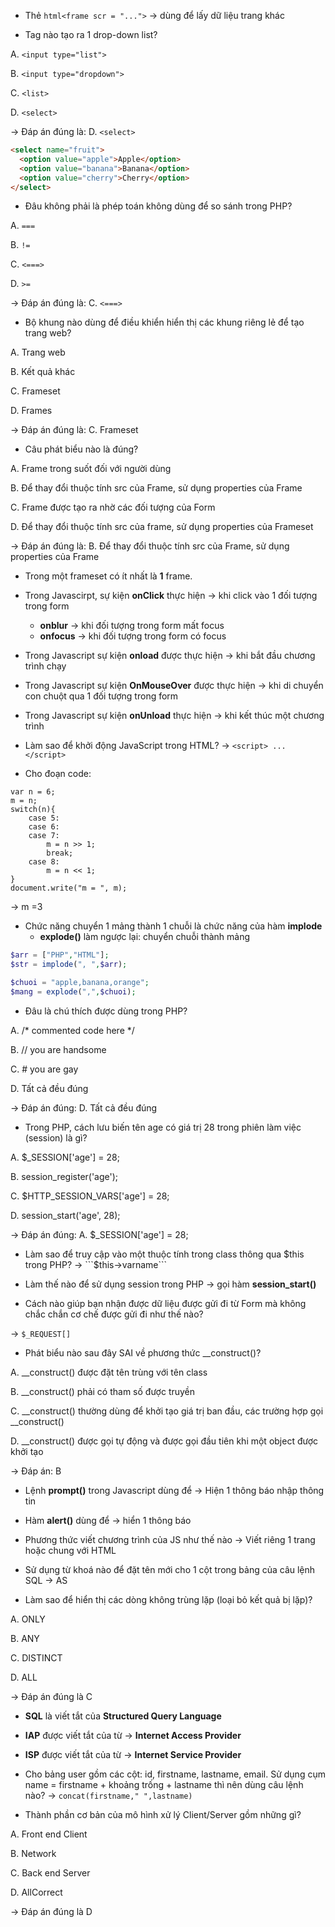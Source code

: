- Thẻ ```html<frame scr = "...">``` -> dùng để lấy dữ liệu trang khác

- Tag nào tạo ra 1 drop-down list? 

A. ```<input type="list"> ```

B. ```<input type="dropdown">```

C. ```<list>```

D. ```<select>```

-> Đáp án đúng là: D. ```<select>```

```html
<select name="fruit">
  <option value="apple">Apple</option>
  <option value="banana">Banana</option>
  <option value="cherry">Cherry</option>
</select>
```
- Đâu không phải là phép toán không dùng để so sánh trong PHP?

A. ```===```

B. ```!=```

C. ```<===>```

D. ```>=```

-> Đáp án đúng là: C. ```<===>```

- Bộ khung nào dùng để điều khiển hiển thị các khung riêng lẻ để tạo trang web? 

A. Trang web

B. Kết quả khác

C. Frameset

D. Frames

-> Đáp án đúng là: C. Frameset

- Câu phát biểu nào là đúng? 

A. Frame trong suốt đối với người dùng

B. Để thay đổi thuộc tính src của Frame, sử dụng properties của Frame

C. Frame được tạo ra nhờ các đối tượng của Form

D. Để thay đổi thuộc tính src của frame, sử dụng properties của Frameset

-> Đáp án đúng là: B. Để thay đổi thuộc tính src của Frame, sử dụng properties của Frame

- Trong một frameset có ít nhất là **1** frame.

- Trong Javascirpt, sự kiện **onClick** thực hiện -> khi click vào 1 đối tượng trong form
    - **onblur** -> khi đối tượng trong form mất focus
    - **onfocus** -> khi đối tượng trong form có focus
- Trong Javascript sự kiện **onload** được thực hiện -> khi bắt đầu chương trình chạy

- Trong Javascript sự kiện **OnMouseOver** được thực hiện -> khi di chuyển con chuột qua 1 đối tượng trong form

- Trong Javascript sự kiện **onUnload** thực hiện -> khi kết thúc một chương trình

- Làm sao để khởi động JavaScript trong HTML? -> ```<script> ... </script>``` 

- Cho đoạn code:
```
var n = 6;
m = n;
switch(n){
    case 5:
    case 6:
    case 7:
        m = n >> 1;
        break;
    case 8:
        m = n << 1;
}
document.write("m = ", m);
```
-> m =3


- Chức năng chuyển 1 mảng thành 1 chuỗi là chức năng của hàm **implode**
    - **explode()** làm ngược lại: chuyển chuỗi thành mảng
```php
$arr = ["PHP","HTML"];
$str = implode(", ",$arr);

$chuoi = "apple,banana,orange";
$mang = explode(",",$chuoi);
```
- Đâu là chú thích được dùng trong PHP? 

A. /* commented code here */ 

B. // you are handsome 

C. # you are gay 

D. Tất cả đều đúng

-> Đáp án đúng: D. Tất cả đều đúng

- Trong PHP, cách lưu biến tên age có giá trị 28 trong phiên làm việc (session) là gì?

A. $_SESSION['age'] = 28;

B. session_register('age');

C. $HTTP_SESSION_VARS['age'] = 28;

D. session_start('age', 28);

-> Đáp án đúng: A. $_SESSION['age'] = 28;

- Làm sao để truy cập vào một thuộc tính trong class thông qua $this trong PHP?
-> ```$this->varname```

- Làm thế nào để sử dụng session trong PHP
-> gọi hàm **session_start()**

- Cách nào giúp bạn nhận được dữ liệu được gửi đi từ Form mà không chắc chắn cơ chế được gửi đi như thế nào?

-> ```$_REQUEST[]```

- Phát biểu nào sau đây SAI về phương thức __construct()?

A. __construct() được đặt tên trùng với tên class

B. __construct() phải có tham số được truyền

C. __construct() thường dùng để khởi tạo giá trị ban đầu, các trường hợp gọi __construct()

D. __construct() được gọi tự động và được gọi đầu tiên khi một object được khởi tạo

-> Đáp án: B


- Lệnh **prompt()** trong Javascript dùng để -> Hiện 1 thông báo nhập thông tin

- Hàm **alert()** dùng để -> hiển 1 thông báo

- Phương thức viết chương trình của JS như thế nào
-> Viết riêng 1 trang hoặc chung với HTML
- Sử dụng từ khoá nào để đặt tên mới cho 1 cột trong bảng của câu lệnh SQL
-> AS

- Làm sao để hiển thị các dòng không trùng lặp (loại bỏ kết quả bị lặp)?

A. ONLY 

B. ANY 

C. DISTINCT 

D. ALL

-> Đáp án đúng là C

- **SQL** là viết tắt của **Structured Query Language**

- **IAP** được viết tắt của từ -> **Internet Access Provider**

- **ISP** được viết tắt của từ -> **Internet Service Provider**

- Cho bảng user gồm các cột: id, firstname, lastname, email. Sử dụng cụm name = firstname + khoảng trống + lastname thì nên dùng câu lệnh nào?
-> ```concat(firstname," ",lastname)```

- Thành phần cơ bản của mô hình xử lý Client/Server gồm những gì?

A. Front end Client 

B. Network

C. Back end Server

D. AllCorrect

-> Đáp án đúng là D